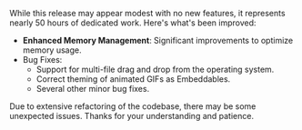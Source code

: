 While this release may appear modest with no new features, it represents nearly 50 hours of dedicated work. Here's what's been improved:

- **Enhanced Memory Management**: Significant improvements to optimize memory usage.
- Bug Fixes:
  - Support for multi-file drag and drop from the operating system.
  - Correct theming of animated GIFs as Embeddables.
  - Several other minor bug fixes.

Due to extensive refactoring of the codebase, there may be some unexpected issues. Thanks for your understanding and patience.